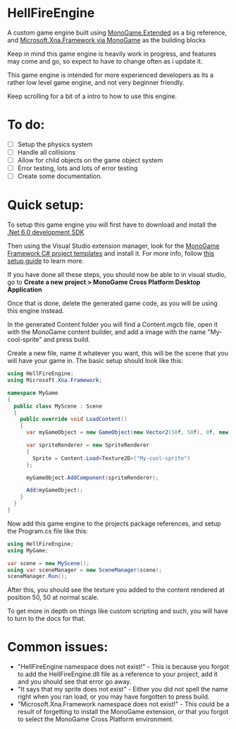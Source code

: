 # HellFireEngine
A custom game engine built using [MonoGame.Extended](https://github.com/craftworkgames/MonoGame.Extended) as a big reference, and [Microsoft.Xna.Framework via MonoGame](https://www.monogame.net/) as the building blocks

Keep in mind this game engine is heavily work in progress, and features may come and go, so expect to have to change often as i update it.

This game engine is intended for more experienced developers as its a rather low level game engine, and not very beginner friendly.

Keep scrolling for a bit of a intro to how to use this engine.

# To do:
  - [ ] Setup the physics system
  - [ ] Handle all collisions
  - [ ] Allow for child objects on the game object system
  - [ ] Error testing, lots and lots of error testing
  - [ ] Create some documentation.

# Quick setup:
To setup this game engine you will first have to download and install the [.Net 6.0 development SDK](https://dotnet.microsoft.com/en-us/download/dotnet/6.0)

Then using the Visual Studio extension manager, look for the [MonoGame Framework C# project templates](https://marketplace.visualstudio.com/items?itemName=MonoGame.MonoGame-Templates-VSExtension) and install it.
For more info, follow [this setup guide](https://docs.monogame.net/articles/getting_started/0_getting_started.html) to learn more.

If you have done all these steps, you should now be able to in visual studio, go to **Create a new project > MonoGame Cross Platform Desktop Application**

Once that is done, delete the generated game code, as you will be using this engine instead.

In the generated Content folder you will find a Content.mgcb file, open it with the MonoGame content builder, and add a image with the name "My-cool-sprite" and press build.

Create a new file, name it whatever you want, this will be the scene that you will have your game in. The basic setup should look like this:
```cs
using HellFireEngine;
using Microsoft.Xna.Framework;

namespace MyGame
{
  public class MyScene : Scene
  {
    public override void LoadContent()
    {
      var myGameObject = new GameObject(new Vector2(50f, 50f), 0f, new Vector2(1f, 1f), SceneManager);

      var spriteRenderer = new SpriteRenderer
      {
        Sprite = Content.Load<Texture2D>("My-cool-sprite")
      };

      myGameObject.AddComponent(spriteRenderer);

      Add(myGameObject);
    }
  }
}
```

Now add this game engine to the projects package references, and setup the Program.cs file like this:
```cs
using HellFireEngine;
using MyGame;

var scene = new MyScene();
using var sceneManager = new SceneManager(scene);
sceneManager.Run();
```

After this, you should see the texture you added to the content rendered at position 50, 50 at normal scale.

To get more in depth on things like custom scripting and such, you will have to turn to the docs for that.

# Common issues:
  - "HellFireEngine namespace does not exist!" - This is because you forgot to add the HellFireEngine.dll file as a reference to your project, add it and you should see that error go away.
  - "It says that my sprite does not exist" - Either you did not spell the name right when you ran load, or you may have forgotten to press build.
  - "Microsoft.Xna.Framework namespace does not exist!" - This could be a result of forgetting to install the MonoGame extension, or that you forgot to select the MonoGame Cross Platform environment.
